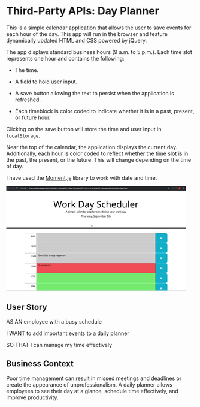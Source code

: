 # Third-Party APIs: Day Planner

This is a simple calendar application that allows the user to save events for each hour of the day. This app will run in the browser and feature dynamically updated HTML and CSS powered by jQuery.

The app displays standard business hours (9 a.m. to 5 p.m.). Each time slot represents one hour and contains the following:

* The time.

* A field to hold user input.

* A save button allowing the text to persist when the application is refreshed.

* Each timeblock is color coded to indicate whether it is in a past, present, or future hour.

Clicking on the save button will store the time and user input in `localStorage`.

Near the top of the calendar, the application displays the current day. Additionally, each hour is color coded to reflect whether the time slot is in the past, the present, or the future. This will change depending on the time of day.

I have used the [Moment.js](https://momentjs.com/) library to work with date and time. 

![day planner demo](./Assets/Third-Party-APIs-demo.gif)

## User Story

AS AN employee with a busy schedule

I WANT to add important events to a daily planner

SO THAT I can manage my time effectively 

## Business Context

Poor time management can result in missed meetings and deadlines or create the appearance of unprofessionalism. A daily planner allows employees to see their day at a glance, schedule time effectively, and improve productivity. 